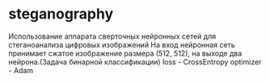 # steganography

Использование аппарата сверточных нейронных сетей для стеганоанализа цифровых изображений
На вход нейронная сеть принимает сжатое изображение размера (512, 512), на выходе два нейрона.(Задача бинарной классификации)
loss - CrossEntropy 
optimizer - Adam

